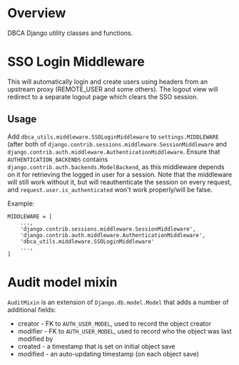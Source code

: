 # Overview

DBCA Django utility classes and functions.

# SSO Login Middleware

This will automatically login and create users using headers from an upstream proxy (REMOTE_USER and some others).
The logout view will redirect to a separate logout page which clears the SSO session.

## Usage

Add `dbca_utils.middleware.SSOLoginMiddleware` to `settings.MIDDLEWARE` (after both of
`django.contrib.sessions.middleware.SessionMiddleware` and
`django.contrib.auth.middleware.AuthenticationMiddleware`.
Ensure that `AUTHENTICATION_BACKENDS` contains `django.contrib.auth.backends.ModelBackend`,
as this middleware depends on it for retrieving the logged in user for a session.
Note that the middleware will still work without it, but will reauthenticate the session
on every request, and `request.user.is_authenticated` won't work properly/will be false.

Example:

```
MIDDLEWARE = [
    ...,
    'django.contrib.sessions.middleware.SessionMiddleware',
    'django.contrib.auth.middleware.AuthenticationMiddleware',
    'dbca_utils.middleware.SSOLoginMiddleware'
    ...,
]
```

# Audit model mixin

``AuditMixin`` is an extension of ``Django.db.model.Model`` that adds a number of additional fields:

 * creator - FK to ``AUTH_USER_MODEL``, used to record the object creator
 * modifier - FK to ``AUTH_USER_MODEL``, used to record who the object was last modified by
 * created - a timestamp that is set on initial object save
 * modified - an auto-updating timestamp (on each object save)
